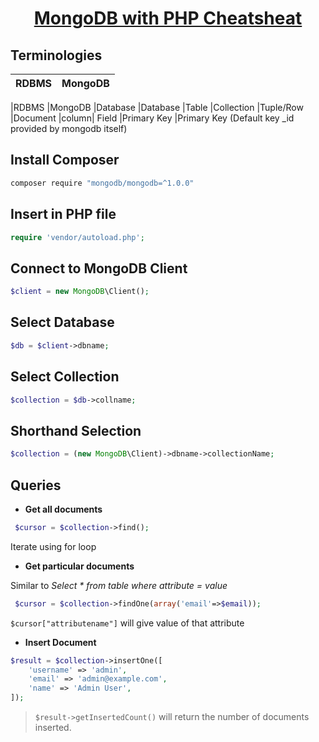 <h1 align="center"><a href="#">MongoDB with PHP Cheatsheat</a></h1>

## Terminologies
|<center>RDBMS</center> |<center>MongoDB</center>
| :------------- | :------------- | 

|RDBMS	|MongoDB
|Database	|Database
|Table	|Collection
|Tuple/Row	|Document
|column|	Field
|Primary Key	|Primary Key (Default key _id provided by mongodb itself)

## Install Composer

```sh
composer require "mongodb/mongodb=^1.0.0"
```

## Insert in PHP file
```php
require 'vendor/autoload.php';
```

## Connect to MongoDB Client
```php
$client = new MongoDB\Client();
```

## Select Database
```php
$db = $client->dbname;
```

## Select Collection
```php
$collection = $db->collname;
```
## Shorthand Selection
```php
$collection = (new MongoDB\Client)->dbname->collectionName;
```

## Queries
* <b> Get all documents </b>
```php
 $cursor = $collection->find();
```
Iterate using for loop

* <b> Get particular documents </b><br>

Similar to <i>Select * from table where attribute = value</i>

```php
 $cursor = $collection->findOne(array('email'=>$email));
```

``$cursor["attributename"]`` will give value of that attribute</b> 

* <b> Insert Document </b>
```php
$result = $collection->insertOne([
    'username' => 'admin',
    'email' => 'admin@example.com',
    'name' => 'Admin User',
]);
```
> ``$result->getInsertedCount()`` will return the number of documents inserted.


